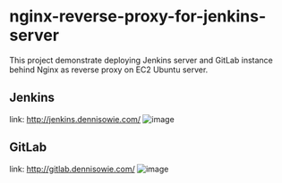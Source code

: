 # nginx-reverse-proxy-for-jenkins-server
This project demonstrate deploying Jenkins server and GitLab instance behind Nginx as reverse proxy on EC2 Ubuntu server.

## Jenkins 
link: http://jenkins.dennisowie.com/
![image](https://github.com/IrezD/nginx-reverse-proxy-for-jenkins-server/assets/88015931/897ea89b-f87b-46a1-8166-67c659dfc75b)

## GitLab
link: http://gitlab.dennisowie.com/
![image](https://github.com/IrezD/nginx-reverse-proxy-for-jenkins-server/assets/88015931/47a5a83d-d725-449d-ad39-102a95ff0be0)

